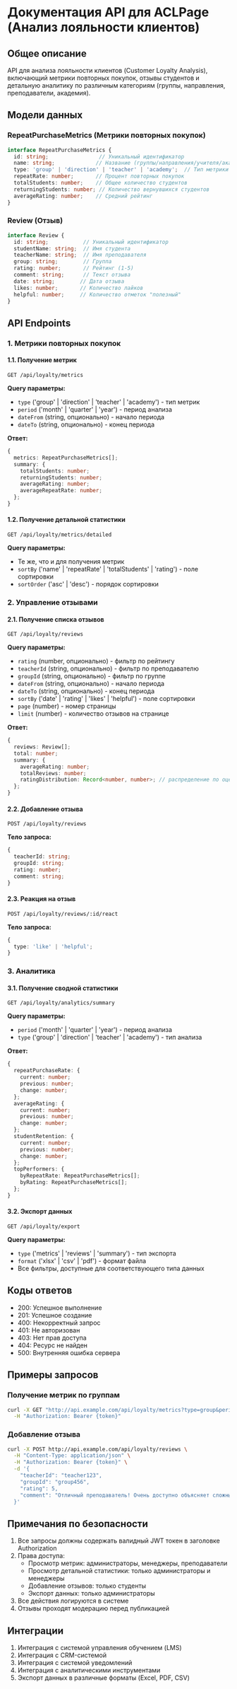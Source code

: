 # Документация API для ACLPage (Анализ лояльности клиентов)

## Общее описание
API для анализа лояльности клиентов (Customer Loyalty Analysis), включающий метрики повторных покупок, отзывы студентов и детальную аналитику по различным категориям (группы, направления, преподаватели, академия).

## Модели данных

### RepeatPurchaseMetrics (Метрики повторных покупок)
```typescript
interface RepeatPurchaseMetrics {
  id: string;                // Уникальный идентификатор
  name: string;             // Название (группы/направления/учителя/академии)
  type: 'group' | 'direction' | 'teacher' | 'academy';  // Тип метрики
  repeatRate: number;       // Процент повторных покупок
  totalStudents: number;    // Общее количество студентов
  returningStudents: number; // Количество вернувшихся студентов
  averageRating: number;    // Средний рейтинг
}
```

### Review (Отзыв)
```typescript
interface Review {
  id: string;           // Уникальный идентификатор
  studentName: string;  // Имя студента
  teacherName: string;  // Имя преподавателя
  group: string;        // Группа
  rating: number;       // Рейтинг (1-5)
  comment: string;      // Текст отзыва
  date: string;        // Дата отзыва
  likes: number;       // Количество лайков
  helpful: number;     // Количество отметок "полезный"
}
```

## API Endpoints

### 1. Метрики повторных покупок

#### 1.1. Получение метрик
```
GET /api/loyalty/metrics
```
**Query параметры:**
- `type` ('group' | 'direction' | 'teacher' | 'academy') - тип метрик
- `period` ('month' | 'quarter' | 'year') - период анализа
- `dateFrom` (string, опционально) - начало периода
- `dateTo` (string, опционально) - конец периода

**Ответ:**
```typescript
{
  metrics: RepeatPurchaseMetrics[];
  summary: {
    totalStudents: number;
    returningStudents: number;
    averageRating: number;
    averageRepeatRate: number;
  };
}
```

#### 1.2. Получение детальной статистики
```
GET /api/loyalty/metrics/detailed
```
**Query параметры:**
- Те же, что и для получения метрик
- `sortBy` ('name' | 'repeatRate' | 'totalStudents' | 'rating') - поле сортировки
- `sortOrder` ('asc' | 'desc') - порядок сортировки

### 2. Управление отзывами

#### 2.1. Получение списка отзывов
```
GET /api/loyalty/reviews
```
**Query параметры:**
- `rating` (number, опционально) - фильтр по рейтингу
- `teacherId` (string, опционально) - фильтр по преподавателю
- `groupId` (string, опционально) - фильтр по группе
- `dateFrom` (string, опционально) - начало периода
- `dateTo` (string, опционально) - конец периода
- `sortBy` ('date' | 'rating' | 'likes' | 'helpful') - поле сортировки
- `page` (number) - номер страницы
- `limit` (number) - количество отзывов на странице

**Ответ:**
```typescript
{
  reviews: Review[];
  total: number;
  summary: {
    averageRating: number;
    totalReviews: number;
    ratingDistribution: Record<number, number>; // распределение по оценкам
  };
}
```

#### 2.2. Добавление отзыва
```
POST /api/loyalty/reviews
```
**Тело запроса:**
```typescript
{
  teacherId: string;
  groupId: string;
  rating: number;
  comment: string;
}
```

#### 2.3. Реакция на отзыв
```
POST /api/loyalty/reviews/:id/react
```
**Тело запроса:**
```typescript
{
  type: 'like' | 'helpful';
}
```

### 3. Аналитика

#### 3.1. Получение сводной статистики
```
GET /api/loyalty/analytics/summary
```
**Query параметры:**
- `period` ('month' | 'quarter' | 'year') - период анализа
- `type` ('group' | 'direction' | 'teacher' | 'academy') - тип анализа

**Ответ:**
```typescript
{
  repeatPurchaseRate: {
    current: number;
    previous: number;
    change: number;
  };
  averageRating: {
    current: number;
    previous: number;
    change: number;
  };
  studentRetention: {
    current: number;
    previous: number;
    change: number;
  };
  topPerformers: {
    byRepeatRate: RepeatPurchaseMetrics[];
    byRating: RepeatPurchaseMetrics[];
  };
}
```

#### 3.2. Экспорт данных
```
GET /api/loyalty/export
```
**Query параметры:**
- `type` ('metrics' | 'reviews' | 'summary') - тип экспорта
- `format` ('xlsx' | 'csv' | 'pdf') - формат файла
- Все фильтры, доступные для соответствующего типа данных

## Коды ответов
- 200: Успешное выполнение
- 201: Успешное создание
- 400: Некорректный запрос
- 401: Не авторизован
- 403: Нет прав доступа
- 404: Ресурс не найден
- 500: Внутренняя ошибка сервера

## Примеры запросов

### Получение метрик по группам
```bash
curl -X GET "http://api.example.com/api/loyalty/metrics?type=group&period=month" \
  -H "Authorization: Bearer {token}"
```

### Добавление отзыва
```bash
curl -X POST http://api.example.com/api/loyalty/reviews \
  -H "Content-Type: application/json" \
  -H "Authorization: Bearer {token}" \
  -d '{
    "teacherId": "teacher123",
    "groupId": "group456",
    "rating": 5,
    "comment": "Отличный преподаватель! Очень доступно объясняет сложные темы."
  }'
```

## Примечания по безопасности
1. Все запросы должны содержать валидный JWT токен в заголовке Authorization
2. Права доступа:
   - Просмотр метрик: администраторы, менеджеры, преподаватели
   - Просмотр детальной статистики: только администраторы и менеджеры
   - Добавление отзывов: только студенты
   - Экспорт данных: только администраторы
3. Все действия логируются в системе
4. Отзывы проходят модерацию перед публикацией

## Интеграции
1. Интеграция с системой управления обучением (LMS)
2. Интеграция с CRM-системой
3. Интеграция с системой уведомлений
4. Интеграция с аналитическими инструментами
5. Экспорт данных в различные форматы (Excel, PDF, CSV) 